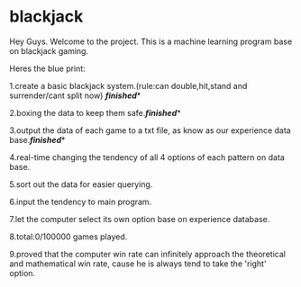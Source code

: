 # blackjack
Hey Guys.
Welcome to the project. This is a machine learning program base on blackjack gaming.

Heres the blue print:

1.create a basic blackjack system.(rule:can double,hit,stand and surrender/cant split now) *********finished**********

2.boxing the data to keep them safe.*********finished**********

3.output the data of each game to a txt file, as know as our experience data base.*********finished**********

4.real-time changing the tendency of all 4 options of each pattern on data base.

5.sort out the data for easier querying.

6.input the tendency to main program.

7.let the computer select its own option base on experience database.

8.total:0/100000 games played.

9.proved that the computer win rate can infinitely approach the theoretical and mathematical win rate, cause he is 
always tend to take the 'right' option.
